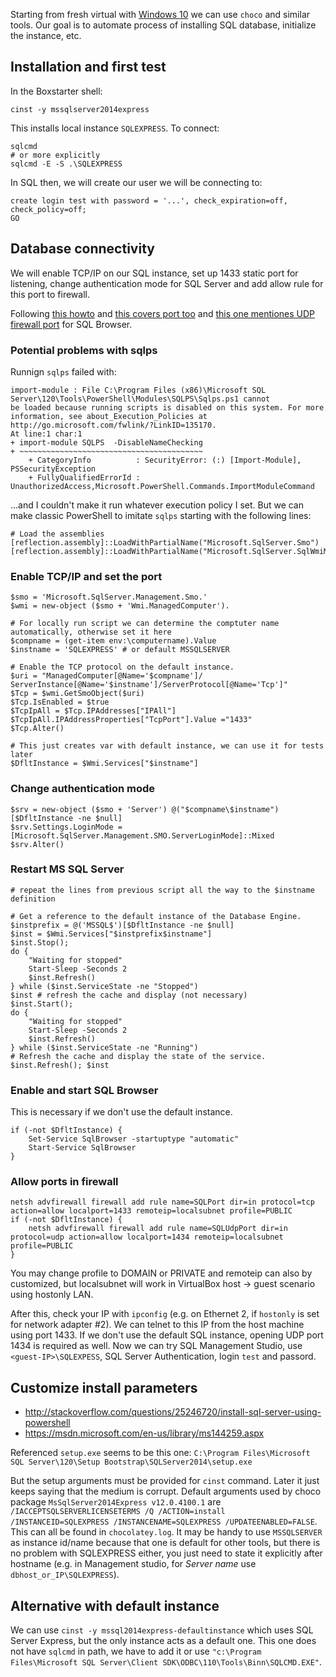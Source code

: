 Starting from fresh virtual with [Windows 10](virtualbox/windows10-base/Windows10-base-packer.md)
we can use `choco` and similar tools. Our goal is to automate process of installing SQL database,
initialize the instance, etc.

## Installation and first test

In the Boxstarter shell:
```
cinst -y mssqlserver2014express
```

This installs local instance `SQLEXPRESS`. To connect:
```
sqlcmd
# or more explicitly
sqlcmd -E -S .\SQLEXPRESS
```

In SQL then, we will create our user we will be connecting to:
```
create login test with password = '...', check_expiration=off, check_policy=off;
GO
```

## Database connectivity

We will enable TCP/IP on our SQL instance, set up 1433 static port for listening, change
authentication mode for SQL Server and add allow rule for this port to firewall.

Following [this howto](https://technet.microsoft.com/en-us/library/dd206997%28v=sql.105%29.aspx)
and [this covers port too](http://blog.dbi-services.com/sql-server-2012-configuring-your-tcp-port-via-powershell/)
and [this one mentiones UDP firewall port](http://blog.citrix24.com/configure-sql-express-to-accept-remote-connections/)
for SQL Browser.

### Potential problems with sqlps

Runnign `sqlps` failed with:
```
import-module : File C:\Program Files (x86)\Microsoft SQL Server\120\Tools\PowerShell\Modules\SQLPS\Sqlps.ps1 cannot
be loaded because running scripts is disabled on this system. For more information, see about_Execution_Policies at
http://go.microsoft.com/fwlink/?LinkID=135170.
At line:1 char:1
+ import-module SQLPS  -DisableNameChecking
+ ~~~~~~~~~~~~~~~~~~~~~~~~~~~~~~~~~~~~~~~~~
    + CategoryInfo          : SecurityError: (:) [Import-Module], PSSecurityException
    + FullyQualifiedErrorId : UnauthorizedAccess,Microsoft.PowerShell.Commands.ImportModuleCommand
```
...and I couldn't make it run whatever execution policy I set. But we can make classic PowerShell
to imitate `sqlps` starting with the following lines:
```
# Load the assemblies
[reflection.assembly]::LoadWithPartialName("Microsoft.SqlServer.Smo")
[reflection.assembly]::LoadWithPartialName("Microsoft.SqlServer.SqlWmiManagement")
```

### Enable TCP/IP and set the port

```
$smo = 'Microsoft.SqlServer.Management.Smo.'
$wmi = new-object ($smo + 'Wmi.ManagedComputer').

# For locally run script we can determine the comptuter name automatically, otherwise set it here
$compname = (get-item env:\computername).Value
$instname = 'SQLEXPRESS' # or default MSSQLSERVER

# Enable the TCP protocol on the default instance.
$uri = "ManagedComputer[@Name='$compname']/ ServerInstance[@Name='$instname']/ServerProtocol[@Name='Tcp']"
$Tcp = $wmi.GetSmoObject($uri)
$Tcp.IsEnabled = $true
$TcpIpAll = $Tcp.IPAddresses["IPAll"]
$TcpIpAll.IPAddressProperties["TcpPort"].Value ="1433"
$Tcp.Alter()

# This just creates var with default instance, we can use it for tests later
$DfltInstance = $Wmi.Services["$instname"]
```

### Change authentication mode

```
$srv = new-object ($smo + 'Server') @("$compname\$instname")[$DfltInstance -ne $null] 
$srv.Settings.LoginMode = [Microsoft.SqlServer.Management.SMO.ServerLoginMode]::Mixed
$srv.Alter()
```

### Restart MS SQL Server

```
# repeat the lines from previous script all the way to the $instname definition

# Get a reference to the default instance of the Database Engine.
$instprefix = @('MSSQL$')[$DfltInstance -ne $null]
$inst = $Wmi.Services["$instprefix$instname"]
$inst.Stop();
do {
	"Waiting for stopped"
	Start-Sleep -Seconds 2
	$inst.Refresh()
} while ($inst.ServiceState -ne "Stopped") 
$inst # refresh the cache and display (not necessary) 
$inst.Start();
do {
	"Waiting for stopped"
	Start-Sleep -Seconds 2
	$inst.Refresh()
} while ($inst.ServiceState -ne "Running")
# Refresh the cache and display the state of the service.
$inst.Refresh(); $inst
```

### Enable and start SQL Browser

This is necessary if we don't use the default instance.

```
if (-not $DfltInstance) {
	Set-Service SqlBrowser -startuptype "automatic"
	Start-Service SqlBrowser
}
```

### Allow ports in firewall

```
netsh advfirewall firewall add rule name=SQLPort dir=in protocol=tcp action=allow localport=1433 remoteip=localsubnet profile=PUBLIC
if (-not $DfltInstance) {
	netsh advfirewall firewall add rule name=SQLUdpPort dir=in protocol=udp action=allow localport=1434 remoteip=localsubnet profile=PUBLIC
}
```
You may change profile to DOMAIN or PRIVATE and remoteip can also by customized, but localsubnet
will work in VirtualBox host -> guest scenario using hostonly LAN.

After this, check your IP with `ipconfig` (e.g. on Ethernet 2, if `hostonly` is set for network
adapter #2). We can telnet to this IP from the host machine using port 1433. If we don't use the
default SQL instance, opening UDP port 1434 is required as well. Now we can try SQL Management
Studio, use `<guest-IP>\SQLEXPESS`, SQL Server Authentication, login `test` and passord.


## Customize install parameters

* http://stackoverflow.com/questions/25246720/install-sql-server-using-powershell
* https://msdn.microsoft.com/en-us/library/ms144259.aspx

Referenced `setup.exe` seems to be this one:
`C:\Program Files\Microsoft SQL Server\120\Setup Bootstrap\SQLServer2014\setup.exe`

But the setup arguments must be provided for `cinst` command. Later it just keeps saying that
the medium is corrupt. Default arguments used by choco package `MsSqlServer2014Express v12.0.4100.1`
are `/IACCEPTSQLSERVERLICENSETERMS /Q /ACTION=install /INSTANCEID=SQLEXPRESS /INSTANCENAME=SQLEXPRESS /UPDATEENABLED=FALSE`.
This can all be found in `chocolatey.log`. It may be handy to use `MSSQLSERVER` as instance id/name
because that one is default for other tools, but there is no problem with SQLEXPRESS either, you
just need to state it explicitly after hostname (e.g. in Management studio, for _Server name_ use
`dbhost_or_IP\SQLEXPRESS`).

## Alternative with default instance

We can use `cinst -y mssql2014express-defaultinstance` which uses SQL Server Express, but the
only instance acts as a default one. This one does not have `sqlcmd` in path, we have to add
it or use `"c:\Program Files\Microsoft SQL Server\Client SDK\ODBC\110\Tools\Binn\SQLCMD.EXE"`.